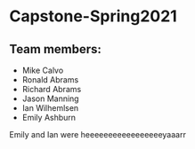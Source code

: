 # Capstone-Spring2021

## Team members:

* Mike Calvo
* Ronald Abrams
* Richard Abrams
* Jason Manning
* Ian Wilhemlsen
* Emily Ashburn

Emily and Ian were heeeeeeeeeeeeeeeeeyaaarr

